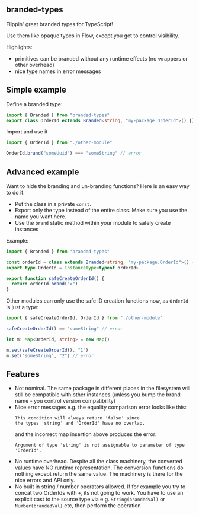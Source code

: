 ## branded-types

Flippin' great branded types for TypeScript!

Use them like opaque types in Flow, except you get to control visibility.

Highlights:

- primitives can be branded without any runtime effects (no wrappers or other overhead)
- nice type names in error messages

## Simple example

Define a branded type:

```typescript
import { Branded } from "branded-types"
export class OrderId extends Branded<string, "my-package.OrderId">() {}
```

Import and use it

```typescript
import { OrderId } from "./other-module"

OrderId.brand("someUuid") === "someString" // error
```

## Advanced example

Want to hide the branding and un-branding functions? Here is an easy way to do it.

- Put the class in a private `const`.
- Export only the type instead of the entire class. Make sure you use the name you want here.
- Use the `brand` static method within your module to safely create instances

Example:

```typescript
import { Branded } from "branded-types"

const orderId = class extends Branded<string, "my-package.OrderId">() {}
export type OrderId = InstanceType<typeof orderId>

export function safeCreateOrderId() {
  return orderId.brand("x")
}
```

Other modules can only use the safe ID creation functions now, as `OrderId` is just a type:

```typescript
import { safeCreateOrderId, OrderId } from "./other-module"

safeCreateOrderId() == "someString" // error

let m: Map<OrderId, string> = new Map()

m.set(safeCreateOrderId(), "1")
m.set("someString", "2") // error
```

## Features

- Not nominal. The same package in different places in the filesystem will still be compatible with
  other instances (unless you bump the brand name - you control version compatibility)
- Nice error messages e.g. the equality comparison error looks like this:
  ```
  This condition will always return 'false' since
  the types 'string' and 'OrderId' have no overlap.
  ```
  and the incorrect map insertion above produces the error:
  ```
  Argument of type 'string' is not assignable to parameter of type 'OrderId'.
  ```
- No runtime overhead. Despite all the class machinery, the converted values have NO runtime
  representation. The conversion functions do nothing except return the same value. The machinery
  is there for the nice errors and API only.
- No built in string / number operators allowed. If for example you try to concat two OrderIds
  with `+`, its not going to work. You have to use an explicit cast to the source type via e.g.
  `String(brandedVal)` or `Number(brandedVal)` etc, then perform the operation
